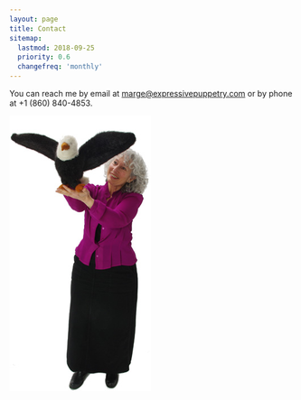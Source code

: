 ```yaml
---
layout: page
title: Contact
sitemap:
  lastmod: 2018-09-25
  priority: 0.6
  changefreq: 'monthly'
---
```

You can reach me by email at [marge@expressivepuppetry.com](mailto:marge@expressivepuppetry.com) or by phone at +1 (860) 840-4853.

![Marge Schneider holding an eagle puppet](/assets/ContactFormEagle.jpg)
